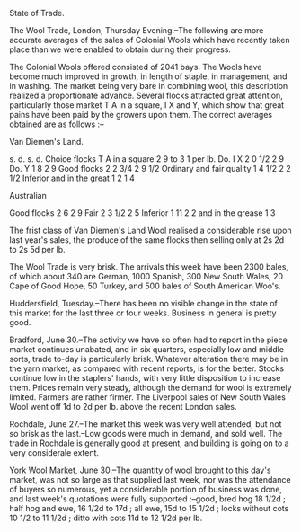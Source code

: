   State of Trade.  The Wool Trade, London, Thursday Evening.–The following are more accurate averages of the sales of Colonial Wools which have recently taken place than we were enabled to obtain during their progress.  The Colonial Wools offered consisted of 2041 bays. The Wools have become much improved in growth, in length of staple, in management, and in washing. The market being very bare in combining wool, this description realized a proportionate advance. Several flocks attracted great attention, particularly those market T A in a square, I X and Y, which show that great pains have been paid by the growers upon them. The correct averages obtained are as follows :–  Van Diemen's Land.  s. d. s. d. Choice flocks T A in a square 2 9 to 3 1 per lb. Do. I X 2 0 1/2 2 9 Do. Y 1 8 2 9 Good flocks 2 2 3/4 2 9 1/2 Ordinary and fair quality 1 4 1/2 2 2 1/2 Inferior and in the great 1 2 1 4  Australian  Good flocks 2 6 2 9 Fair 2 3 1/2 2 5 Inferior 1 11 2 2 and in the grease 1 3  The frist class of Van Diemen's Land Wool realised a considerable rise upon last year's sales, the produce of the same flocks then selling only at 2s 2d to 2s 5d per lb.  The Wool Trade is very brisk. The arrivals this week have been 2300 bales, of which about 340 are German, 1000 Spanish, 300 New South Wales, 20 Cape of Good Hope, 50 Turkey, and 500 bales of South American Woo's.  Huddersfield, Tuesday.–There has been no visible change in the state of this market for the last three or four weeks. Business in general is pretty good.  Bradford, June 30.–The activity we have so often had to report in the piece market continues unabated, and in six quarters, especially low and middle sorts, trade to-day is particularly brisk. Whatever alteration there may be in the yarn market, as compared with recent reports, is for the better. Stocks continue low in the staplers' hands, with very little disposition to increase them. Prices remain very steady, although the demand for wool is extremely limited. Farmers are rather firmer. The Liverpool sales of New South Wales Wool went off 1d to 2d per lb. above the recent London sales.  Rochdale, June 27.–The market this week was very well attended, but not so brisk as the last.–Low goods were much in demand, and sold well. The trade in Rochdale is generally good at present, and building is going on to a very considerale extent.  York Wool Market, June 30.–The quantity of wool brought to this day's market, was not so large as that supplied last week, nor was the attendance of buyers so numerous, yet a considerable portion of business was done, and last week's quotations were fully supported :–good, bred hog 18 1/2d ; half hog and ewe, 16 1/2d to 17d ; all ewe, 15d to 15 1/2d ; locks without cots 10 1/2 to 11 1/2d ; ditto with cots 11d to 12 1/2d per lb.